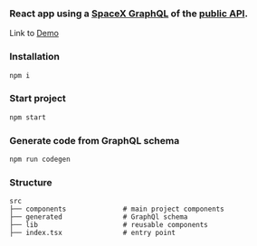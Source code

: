 ### React app using a [SpaceX GraphQL](https://spacexdata.herokuapp.com/graphql) of the [public API](https://docs.spacexdata.com/).

Link to [Demo](https://space-x-rockets-pet-project.netlify.app)

### Installation

```bash
npm i
```

### Start project
```bash
npm start
```

### Generate code from GraphQL schema
```bash
npm run codegen
```

### Structure

    src
    ├── components              # main project components
    ├── generated               # GraphQl schema
    ├── lib                     # reusable components
    ├── index.tsx               # entry point
